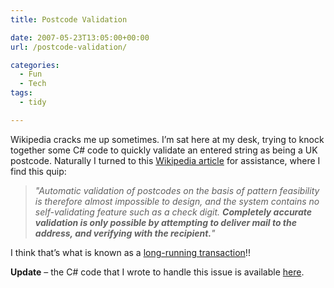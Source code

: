 ```yaml
---
title: Postcode Validation

date: 2007-05-23T13:05:00+00:00
url: /postcode-validation/

categories:
  - Fun
  - Tech
tags:
  - tidy

---
```

<!--kg-card-begin: html-->

Wikipedia cracks me up sometimes. I&#8217;m sat here at my desk, trying to knock together some C# code to quickly validate an entered string as being a UK postcode. Naturally I turned to this [Wikipedia article][1] for assistance, where I find this quip:

> _"Automatic validation of postcodes on the basis of pattern feasibility is therefore almost impossible to design, and the system contains no self-validating feature such as a check digit. **Completely accurate validation is only possible by attempting to deliver mail to the address, and verifying with the recipient.**"_

I think that&#8217;s what is known as a [long-running transaction][2]!!

**Update** &#8211; the C# code that I wrote to handle this issue is available [here][3].

<!--kg-card-end: html-->

 [1]: http://en.wikipedia.org/wiki/UK_postcodes
 [2]: http://en.wikipedia.org/wiki/Long_running_transaction
 [3]: https://blog.iannelson.uk/a-c-postcode-struct-with-parser/